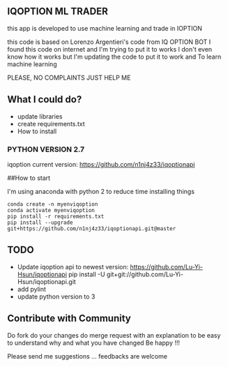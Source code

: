 ## IQOPTION ML TRADER

this app is developed to use machine learning and trade in IOPTION

this code is based on Lorenzo Argentieri's code from IQ OPTION BOT
I found this code on internet and I'm trying to put it to works
I don't even know how it works but I'm updating the code to put it to work
and To learn machine learning

PLEASE, NO COMPLAINTS
JUST HELP ME

## What I could do?

- update libraries
- create requirements.txt
- How to install

### PYTHON VERSION 2.7

iqoption current version:
https://github.com/n1nj4z33/iqoptionapi

##How to start

I'm using anaconda with python 2 to reduce time installing things

```
conda create -n myenviqoption
conda activate myenviqoption
pip install -r requirements.txt
pip install --upgrade git+https://github.com/n1nj4z33/iqoptionapi.git@master

```

## TODO

- Update iqoption api to newest version:
  https://github.com/Lu-Yi-Hsun/iqoptionapi
  pip install -U git+git://github.com/Lu-Yi-Hsun/iqoptionapi.git
- add pylint
- update python version to 3

## Contribute with Community

Do fork
do your changes
do merge request with an explanation to be easy to understand why and what you have changed
Be happy !!!

Please send me suggestions ... feedbacks are welcome
